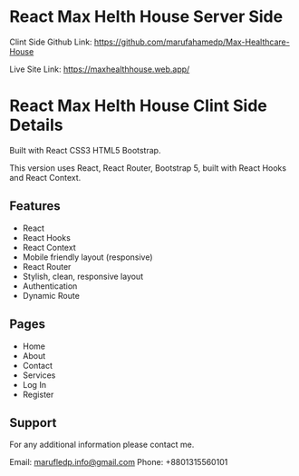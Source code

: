 # React Max Helth House Server Side

Clint Side Github Link: https://github.com/marufahamedp/Max-Healthcare-House

Live Site Link: https://maxhealthhouse.web.app/

# React Max Helth House Clint Side Details
Built with React CSS3 HTML5 Bootstrap.

This version uses React, React Router, Bootstrap 5, built with React Hooks and React Context.

## Features

* React 
* React Hooks 
* React Context 
* Mobile friendly layout (responsive) 
* React Router 
* Stylish, clean, responsive layout 
* Authentication 
* Dynamic Route 



## Pages

* Home 
* About 
* Contact 
* Services 
* Log In 
* Register 

## Support

For any additional information please contact me.

Email: marufledp.info@gmail.com
Phone: +8801315560101

